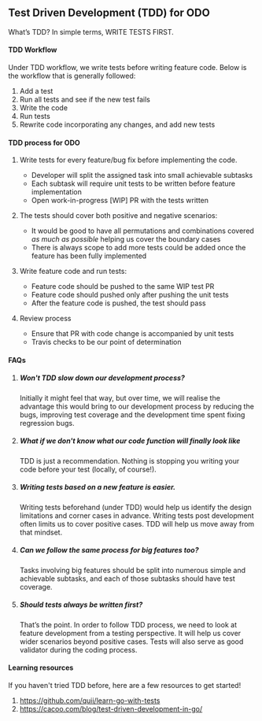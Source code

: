 ## Test Driven Development (TDD) for ODO

What’s TDD? In simple terms, WRITE TESTS FIRST.

#### TDD Workflow

Under TDD workflow, we write tests before writing feature code. Below is the workflow that is generally followed:

1. Add a test
2. Run all tests and see if the new test fails
3. Write the code
4. Run tests
5. Rewrite code incorporating any changes, and add new tests

#### TDD process for ODO

1. Write tests for every feature/bug fix before implementing the code. 
	* Developer will split the assigned task into small achievable subtasks
	* Each subtask will require unit tests to be written before feature implementation
	* Open work-in-progress [WIP] PR with the tests written
	
2. The tests should cover both positive and negative scenarios:
	* It would be good to have all permutations and combinations covered *as much as possible* helping us cover the boundary cases
	* There is always scope to add  more tests could be added once the feature has been fully implemented
	
3. Write feature code and run tests:
	* Feature code should be pushed to the same WIP test PR
	* Feature code should pushed only after pushing the unit tests
	* After the feature code is pushed, the test should pass
	
4. Review process
	* Ensure that PR with code change is accompanied by unit tests
	* Travis checks to be our point of determination

#### FAQs
1. ##### Won't TDD slow down our development process?
 
   Initially it might feel that way, but over time, we will realise the advantage this would bring to our development process by reducing the bugs, improving test coverage and the development time spent fixing regression bugs.  
   
2. ##### What if we don't know what our code function will finally look like

   TDD is just a recommendation. Nothing is stopping you writing your code before your test (locally, of course!). 
   
3. ##### Writing tests based on a new feature is easier.

    Writing tests beforehand (under TDD) would help us identify the design limitations and corner cases in advance. Writing tests post development often limits us to cover positive cases. TDD will help us move away from that mindset.

4. ##### Can we follow the same process for big features too?

    Tasks involving big features should be split into numerous simple and achievable subtasks, and each of those subtasks should have test coverage. 

5. ##### Should tests always be written first? 

    That’s the point. In order to follow TDD process, we need to look at feature development from a testing perspective. It will help us cover wider scenarios beyond positive cases. Tests will also serve as good validator during the coding process.

#### Learning resources

If you haven't tried TDD before, here are a few resources to get started!

1. https://github.com/quii/learn-go-with-tests
2. https://cacoo.com/blog/test-driven-development-in-go/
